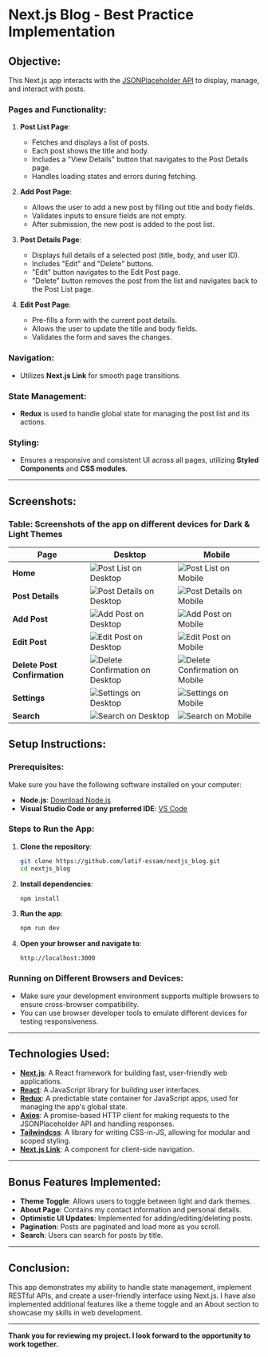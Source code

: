 # Next.js Blog - Best Practice Implementation

## Objective:

This Next.js app interacts with the [JSONPlaceholder API](https://jsonplaceholder.typicode.com) to display, manage, and interact with posts.

### Pages and Functionality:

1. **Post List Page**:

   - Fetches and displays a list of posts.
   - Each post shows the title and body.
   - Includes a "View Details" button that navigates to the Post Details page.
   - Handles loading states and errors during fetching.

2. **Add Post Page**:

   - Allows the user to add a new post by filling out title and body fields.
   - Validates inputs to ensure fields are not empty.
   - After submission, the new post is added to the post list.

3. **Post Details Page**:

   - Displays full details of a selected post (title, body, and user ID).
   - Includes "Edit" and "Delete" buttons.
   - "Edit" button navigates to the Edit Post page.
   - "Delete" button removes the post from the list and navigates back to the Post List page.

4. **Edit Post Page**:
   - Pre-fills a form with the current post details.
   - Allows the user to update the title and body fields.
   - Validates the form and saves the changes.

### Navigation:

- Utilizes **Next.js Link** for smooth page transitions.

### State Management:

- **Redux** is used to handle global state for managing the post list and its actions.

### Styling:

- Ensures a responsive and consistent UI across all pages, utilizing **Styled Components** and **CSS modules**.

---

## Screenshots:

### Table: Screenshots of the app on different devices for Dark & Light Themes

| Page                         | Desktop                                                                      | Mobile                                                                     |
| ---------------------------- | ---------------------------------------------------------------------------- | -------------------------------------------------------------------------- |
| **Home**                     | ![Post List on Desktop](./assets/shots/home-desktop.jpg)                     | ![Post List on Mobile](./assets/shots/home-mobile.jpg)                     |
| **Post Details**             | ![Post Details on Desktop](./assets/shots/details-desktop.jpg)               | ![Post Details on Mobile](./assets/shots/details-mobile.jpg)               |
| **Add Post**                 | ![Add Post on Desktop](./assets/shots/new_post-desktop.jpg)                  | ![Add Post on Mobile](./assets/shots/new_post-mobile.jpg)                  |
| **Edit Post**                | ![Edit Post on Desktop](./assets/shots/update_post-desktop.jpg)              | ![Edit Post on Mobile](./assets/shots/update_post-mobile.jpg)              |
| **Delete Post Confirmation** | ![Delete Confirmation on Desktop](./assets/shots/confirm_delete-desktop.jpg) | ![Delete Confirmation on Mobile](./assets/shots/confirm_delete-mobile.jpg) |
| **Settings**                 | ![Settings on Desktop](./assets/shots/settings-desktop.jpg)                  | ![Settings on Mobile](./assets/shots/settings-mobile.jpg)                  |
| **Search**                   | ![Search on Desktop](./assets/shots/search-desktop.jpg)                      | ![Search on Mobile](./assets/shots/search-mobile.jpg)                      |

## Setup Instructions:

### Prerequisites:

Make sure you have the following software installed on your computer:

- **Node.js**: [Download Node.js](https://nodejs.org/)
- **Visual Studio Code or any preferred IDE**: [VS Code](https://code.visualstudio.com/)

### Steps to Run the App:

1. **Clone the repository**:

   ```bash
   git clone https://github.com/latif-essam/nextjs_blog.git
   cd nextjs_blog
   ```

2. **Install dependencies**:

   ```bash
   npm install
   ```

3. **Run the app**:

   ```bash
   npm run dev
   ```

4. **Open your browser and navigate to**:

   ```
   http://localhost:3000
   ```

### Running on Different Browsers and Devices:

- Make sure your development environment supports multiple browsers to ensure cross-browser compatibility.
- You can use browser developer tools to emulate different devices for testing responsiveness.

---

## Technologies Used:

- **[Next.js](https://nextjs.org/)**: A React framework for building fast, user-friendly web applications.
- **[React](https://reactjs.org/)**: A JavaScript library for building user interfaces.
- **[Redux](https://redux.js.org/)**: A predictable state container for JavaScript apps, used for managing the app's global state.
- **[Axios](https://axios-http.com/)**: A promise-based HTTP client for making requests to the JSONPlaceholder API and handling responses.
- **[Tailwindcss](https://tailwindcss.com/)**: A library for writing CSS-in-JS, allowing for modular and scoped styling.
- **[Next.js Link](https://nextjs.org/docs/api-reference/next/link)**: A component for client-side navigation.

---

## Bonus Features Implemented:

- **Theme Toggle**: Allows users to toggle between light and dark themes.
- **About Page**: Contains my contact information and personal details.
- **Optimistic UI Updates**: Implemented for adding/editing/deleting posts.
- **Pagination**: Posts are paginated and load more as you scroll.
- **Search**: Users can search for posts by title.

---

## Conclusion:

This app demonstrates my ability to handle state management, implement RESTful APIs, and create a user-friendly interface using Next.js. I have also implemented additional features like a theme toggle and an About section to showcase my skills in web development.

---

**Thank you for reviewing my project. I look forward to the opportunity to work together.**
